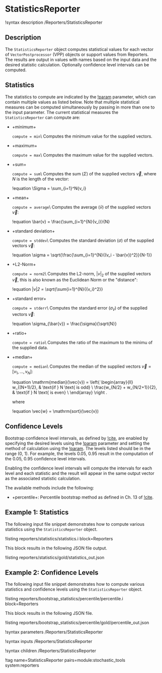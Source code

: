 # StatisticsReporter

!syntax description /Reporters/StatisticsReporter

## Description

The `StatisticsReporter` object computes statistical values for each vector of
`VectorPostprocessor` (VPP) objects or support values from Reporters.  The results are output in
values with names based on the input data and the desired statistic calculation. Optionally
confidence level intervals can be computed.

## Statistics

The statistics to compute are indicated by the [!param](/Reporters/StatisticsReporter/compute)
parameter, which can contain multiple values as listed below. Note that multiple
statistical measures can be computed simultaneously by passing in more than one to the input
parameter.  The current statistical measures the `StatisticsReporter` can compute are:

- +minimum+

  `compute = min`\\
  Computes the minimum value for the supplied vectors.

- +maximum+

  `compute = max`\\
  Computes the maximum value for the supplied vectors.

- +sum+

  `compute = sum`\\
  Computes the sum ($\Sigma$) of the supplied vectors $\vec{v}$, where $N$ is the length of the vector:

  !equation
  \Sigma = \sum_{i=1}^N{v_i}

- +mean+

  `compute = average`\\
  Computes the average ($\bar{v}$) of the supplied vectors $\vec{v}$:

  !equation
  \bar{v} = \frac{\sum_{i=1}^{N}{v_i}}{N}

- +standard deviation+

  `compute = stddev`\\
  Computes the standard deviation ($\sigma$) of the supplied vectors $\vec{v}$:

  !equation
  \sigma = \sqrt{\frac{\sum_{i=1}^{N}{(v_i - \bar{v})^2}}{N-1}}

- +L2-Norm+

  `compute = norm2`\\
  Computes the L2-norm, $|v|_2$ of the supplied vectors $\vec{v}$, this is also known as the
  Euclidean Norm or the "distance":

  !equation
  |v|_2 = \sqrt{\sum_{i=1}^{N}{{v_i}^2}}

- +standard error+

  `compute = stderr`\\
  Computes the standard error ($\sigma_{\bar{v}}$) of the supplied vectors $\vec{v}$:

  !equation
  \sigma_{\bar{v}} = \frac{\sigma}{\sqrt{N}}

- +ratio+

  `compute = ratio`\\
  Computes the ratio of the maximum to the minimu of the supplied data.

- +median+

  `compute = median`\\
  Computes the median of the supplied vectors $\vec{v} = [v_1,...,v_N]$:

  !equation
  \mathrm{median}(\vec{v}) = \left\{ \begin{array}{ll}
    w_{(N+1)/2}, & \text{if } N \text{ is odd} \\
    \frac{w_{N/2} + w_{N/2+1}}{2}, & \text{if } N \text{ is even} \\
    \end{array} \right .

  where

  !equation
  \vec{w} = \mathrm{sort}(\vec{v})



## Confidence Levels

Bootstrap confidence level intervals, as defined by [!cite](tibshirani1993introduction), are enabled
by specifying the desired levels using the
[!param](/Reporters/StatisticsReporter/ci_levels) parameter and setting
the method of calculation using the
[!param](/Reporters/StatisticsReporter/ci_method).
The levels listed should be in the range (0, 1). For example, the levels 0.05, 0.95 result in the
computation of the 0.05, 0.95 confidence level intervals.

Enabling the confidence level intervals will compute the intervals for each level and each statistic
and the result will appear in the same output vector as the associated statistic calculation.

The available methods include the following:

- +percentile+: Percentile bootstrap method as defined in Ch. 13 of [!cite](tibshirani1993introduction).

## Example 1: Statistics

The following input file snippet demonstrates how to compute various statistics using the
`StatisticsReporter` object.

!listing reporters/statistics/statistics.i block=Reporters

This block results in the following JSON file output.

!listing reporters/statistics/gold/statistics_out.json


## Example 2: Confidence Levels

The following input file snippet demonstrates how to compute various statistics and
confidence levels using the `StatisticsReporter` object.

!listing reporters/bootstrap_statistics/percentile/percentile.i block=Reporters

This block results in the following JSON file.

!listing reporters/bootstrap_statistics/percentile/gold/percentile_out.json

!syntax parameters /Reporters/StatisticsReporter

!syntax inputs /Reporters/StatisticsReporter

!syntax children /Reporters/StatisticsReporter

!tag name=StatisticsReporter pairs=module:stochastic_tools system:reporters

